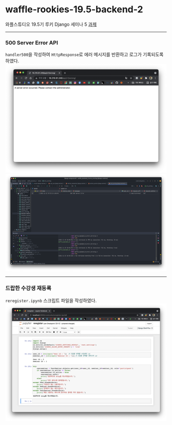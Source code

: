 # waffle-rookies-19.5-backend-2

와플스튜디오 19.5기 루키 Django 세미나 5 [과제](https://github.com/wafflestudio/19.5-rookies/blob/master/django/seminar5/assignment.md)

---
### 500 Server Error API
`handler500`을 작성하여 `HttpResponse`로 에러 메시지를 반환하고 로그가 기록되도록 하였다.
![ss](results/500API.png)
![el](results/500log.png)

---
### 드랍한 수강생 재등록
`reregister.ipynb` 스크립트 파일을 작성하였다.
![rr](results/reregister_script.png)